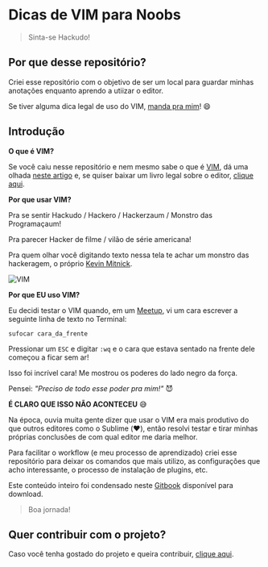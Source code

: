 # Dicas de VIM para Noobs

> Sinta-se Hackudo!

## Por que desse repositório?

Criei esse repositório com o objetivo de ser um local para guardar minhas anotações enquanto aprendo a utiizar o editor.

Se tiver alguma dica legal de uso do VIM, [manda pra mim](mailto:w.oliveira542@gmail.com)! :smile:

## Introdução

**O que é VIM?**

Se você caiu nesse repositório e nem mesmo sabe o que é [VIM](http://www.vim.org/), dá uma olhada [neste artigo](http://aurelio.net/vim/vi-vim-venci.html) e, se quiser baixar um livro legal sobre o editor, [clique aqui](https://code.google.com/p/vimbook/downloads/list).

**Por que usar VIM?**

Pra se sentir Hackudo / Hackero / Hackerzaum / Monstro das Programaçaum!

Pra parecer Hacker de filme / vilão de série americana!

Pra quem olhar você digitando texto nessa tela te achar um monstro das hackeragem, o próprio [Kevin Mitnick](https://en.wikipedia.org/wiki/Kevin_Mitnick "Kevin Mitnick, o Hackudo monstraum.").

![VIM](./images/vim-hackudo.gif "Imagem do editor VIM com um arquivo aberto.")

**Por que EU uso VIM?**

Eu decidi testar o VIM quando, em um [Meetup](https://www.meetup.com "Site meetup.com"), vi um cara escrever a seguinte linha de texto no Terminal:

```
sufocar cara_da_frente
```

Pressionar um `ESC` e digitar `:wq` e o cara que estava sentado na frente dele começou a ficar sem ar!

Isso foi incrível cara! Me mostrou os poderes do lado negro da força.

Pensei: *"Preciso de todo esse poder pra mim!"* :smiling_imp:

**É CLARO QUE ISSO NÃO ACONTECEU** :sweat_smile:

Na época, ouvia muita gente dizer que usar o VIM era mais produtivo do que outros editores como o Sublime (:heart:), então resolvi testar e tirar minhas próprias conclusões de com qual editor me daria melhor.

Para facilitar o workflow (e meu processo de aprendizado) criei esse repositório para deixar os comandos que mais utilizo, as configurações que acho interessante, o processo de instalação de plugins, etc.

Este conteúdo inteiro foi condensado neste [Gitbook](https://woliveiras.com.br/vimparanoobs) disponível para download.

> Boa jornada!

## Quer contribuir com o projeto?

Caso você tenha gostado do projeto e queira contribuir, [clique aqui](https://github.com/woliveiras/vimparanoobs/tree/source).
